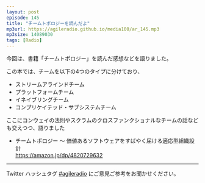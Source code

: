 ```yaml
---
layout: post
episode: 145
title: "チームトポロジーを読んだよ"
mp3url: https://agileradio.github.io/media100/ar_145.mp3
mp3size: 14089030
tags: [Radio]
---
```


今回は、書籍「チームトポロジー」を読んだ感想などを語りました。

この本では、チームを以下の4つのタイプに分けており、

- ストリームアラインドチーム
- プラットフォームチーム
- イネイブリングチーム
- コンプリケイテッド・サブシステムチーム

ここにコンウェイの法則やスクラムのクロスファンクショナルなチームの話なども交えつつ、語りました

- チームトポロジー 〜 価値あるソフトウェアをすばやく届ける適応型組織設計<br><https://amazon.jp/dp/4820729632>

---

Twitter ハッシュタグ [#agileradio](https://twitter.com/intent/tweet?hashtags=agileradio) にご意見ご参考をお聞かせください。
